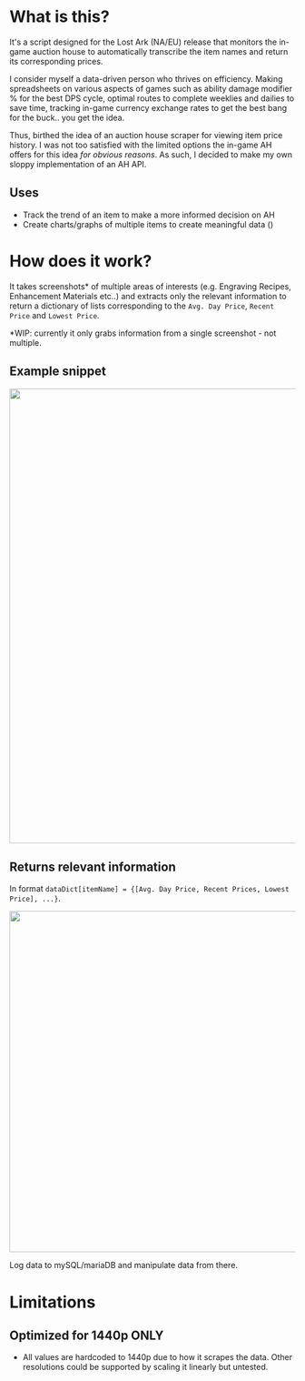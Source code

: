 # What is this?
It's a script designed for the Lost Ark (NA/EU) release that monitors the in-game auction house to automatically transcribe the item names and return its corresponding prices. 

I consider myself a data-driven person who thrives on efficiency. Making spreadsheets on various aspects of games such as ability damage modifier % for the best DPS cycle, optimal routes to complete weeklies and dailies to save time, tracking in-game currency exchange rates to get the best bang for the buck.. you get the idea. 

Thus, birthed the idea of an auction house scraper for viewing item price history. I was not too satisfied with the limited options the in-game AH offers for this idea _for obvious reasons_. As such, I decided to make my own sloppy implementation of an AH API.

## Uses
* Track the trend of an item to make a more informed decision on AH
* Create charts/graphs of multiple items to create meaningful data ()

# How does it work?
It takes screenshots* of multiple areas of interests (e.g. Engraving Recipes, Enhancement Materials etc..) and extracts only the relevant information to return a dictionary of lists corresponding to the `Avg. Day Price`, `Recent Price` and `Lowest Price`. 

*WIP: currently it only grabs information from a single screenshot - not multiple.

## Example snippet
<p align="center">
<img width=800 src="https://i.imgur.com/fquXVdY.png">
</p>

## Returns relevant information 
In format `dataDict[itemName] = {[Avg. Day Price, Recent Prices, Lowest Price], ...}`.
<p align="center">
<img width=600 src="https://i.imgur.com/qLK11tl.png?1">
</p>

Log data to mySQL/mariaDB and manipulate data from there.

# Limitations
## Optimized for 1440p ONLY
* All values are hardcoded to 1440p due to how it scrapes the data. Other resolutions could be supported by scaling it linearly but untested.

